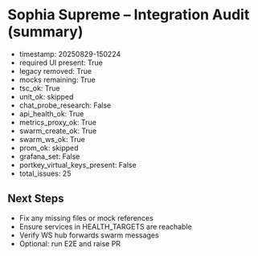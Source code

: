 # Sophia Supreme – Integration Audit (summary)
- timestamp: 20250829-150224
- required UI present: True
- legacy removed: True
- mocks remaining: True
- tsc_ok: True
- unit_ok: skipped
- chat_probe_research: False
- api_health_ok: True
- metrics_proxy_ok: True
- swarm_create_ok: True
- swarm_ws_ok: True
- prom_ok: skipped
- grafana_set: False
- portkey_virtual_keys_present: False
- total_issues: 25

## Next Steps
- Fix any missing files or mock references
- Ensure services in HEALTH_TARGETS are reachable
- Verify WS hub forwards swarm messages
- Optional: run E2E and raise PR
